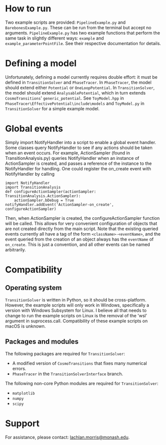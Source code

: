 # How to run
Two example scripts are provided: `PipelineExample.py` and `BarebonesExample.py`. These can be run from the terminal but accept no arguments. `PipelineExample.py` has two example functions that perform the same task in slightly different ways: `example` and `example_parameterPointFile`. See their respective documentation for details.

# Defining a model
Unfortunately, defining a model currently requires double effort: it must be defined in `TransitionSolver` and `PhaseTracer`. In `PhaseTracer`, the model should extend either `Potential` or `OneLoopPotential`. In `TransitionSolver`, the model should extend `AnalysablePotential`, which in turn extends `CosmoTransitions`' `generic_potential`. See `ToyModel.hpp` in `PhaseTracer\EffectivePotential\include\models` and `ToyModel.py` in `TransitionSolver` for a simple example model.

# Global events
Simply import NotifyHandler into a script to enable a global event handler. Some classes query NotifyHandler to see if any actions should be taken when an event occurs. For example, ActionSampler (found in TransitionAnalysis.py) queries NotifyHandler when an instance of ActionSampler is created, and passes a reference of the instance to the NotifyHandler for handling. One could register the on_create event with NotifyHandler by calling

	import NotifyHandler
	import TransitionAnalysis
	def configureActionSampler(actionSampler: TransitionAnalysis.ActionSampler):
		actionSampler.bDebug = True
	notifyHandler.addEvent('ActionSampler-on_create', configureActionSampler)

Then, when ActionSampler is created, the configureActionSampler function will be called. This allows for very convenient configuration of objects that are not created directly from the main script. Note that the existing queried events currently all have a tag of the form `<className>-<eventName>`, and the event queried from the creation of an object always has the `eventName` of `on_create`. This is just a convention, and all other events can be named arbitrarily.

# Compatibility

## Operating system

`TransitionSolver` is written in Python, so it should be cross-platform. However, the example scripts will only work in Windows, specifically a version with Windows Subsystem for Linux. I believe all that needs to change to run the example scripts on Linux is the removal of the 'wsl' argument in suprocess.call. Compatibility of these example scripts on macOS is unknown.

## Packages and modules

The following packages are required for `TransitionSolver`:

* A modified version of `CosmoTransitions` that fixes many numerical errors.
* `PhaseTracer` in the `TransitionSolverInterface` branch.

The following non-core Python modules are required for `TransitionSolver`:

* `matplotlib`
* `numpy`
* `scipy`

# Support
For assistance, please contact: [lachlan.morris@monash.edu](mailto:lachlan.morris@monash.edu).
